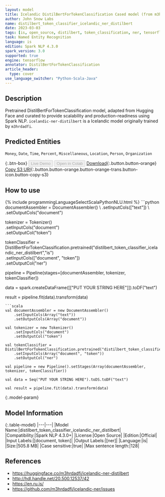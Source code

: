 ```yaml
---
layout: model
title: Icelandic DistilBertForTokenClassification Cased model (from m3hrdadfi)
author: John Snow Labs
name: distilbert_token_classifier_icelandic_ner_distilbert
date: 2023-03-03
tags: [is, open_source, distilbert, token_classification, ner, tensorflow]
task: Named Entity Recognition
language: is
edition: Spark NLP 4.3.0
spark_version: 3.0
supported: true
engine: tensorflow
annotator: DistilBertForTokenClassification
article_header:
  type: cover
use_language_switcher: "Python-Scala-Java"
---
```


## Description

Pretrained DistilBertForTokenClassification model, adapted from Hugging Face and curated to provide scalability and production-readiness using Spark NLP. `icelandic-ner-distilbert` is a Icelandic model originally trained by `m3hrdadfi`.

## Predicted Entities

`Money`, `Date`, `Time`, `Percent`, `Miscellaneous`, `Location`, `Person`, `Organization`

{:.btn-box}
<button class="button button-orange" disabled>Live Demo</button>
<button class="button button-orange" disabled>Open in Colab</button>
[Download](https://s3.amazonaws.com/auxdata.johnsnowlabs.com/public/models/distilbert_token_classifier_icelandic_ner_distilbert_is_4.3.0_3.0_1677878775453.zip){:.button.button-orange}
[Copy S3 URI](s3://auxdata.johnsnowlabs.com/public/models/distilbert_token_classifier_icelandic_ner_distilbert_is_4.3.0_3.0_1677878775453.zip){:.button.button-orange.button-orange-trans.button-icon.button-copy-s3}

## How to use



<div class="tabs-box" markdown="1">
{% include programmingLanguageSelectScalaPythonNLU.html %}
```python
documentAssembler = DocumentAssembler() \
    .setInputCols(["text"]) \
    .setOutputCols("document")

tokenizer = Tokenizer() \
    .setInputCols("document") \
    .setOutputCol("token")

tokenClassifier = DistilBertForTokenClassification.pretrained("distilbert_token_classifier_icelandic_ner_distilbert","is") \
    .setInputCols(["document", "token"]) \
    .setOutputCol("ner")

pipeline = Pipeline(stages=[documentAssembler, tokenizer, tokenClassifier])

data = spark.createDataFrame([["PUT YOUR STRING HERE"]]).toDF("text")

result = pipeline.fit(data).transform(data)
```
```scala
val documentAssembler = new DocumentAssembler() 
    .setInputCols(Array("text")) 
    .setOutputCols(Array("document"))
      
val tokenizer = new Tokenizer()
    .setInputCols("document")
    .setOutputCol("token")
 
val tokenClassifier = DistilBertForTokenClassification.pretrained("distilbert_token_classifier_icelandic_ner_distilbert","is") 
    .setInputCols(Array("document", "token"))
    .setOutputCol("ner")
   
val pipeline = new Pipeline().setStages(Array(documentAssembler, tokenizer, tokenClassifier))

val data = Seq("PUT YOUR STRING HERE").toDS.toDF("text")

val result = pipeline.fit(data).transform(data)
```
</div>

{:.model-param}
## Model Information

{:.table-model}
|---|---|
|Model Name:|distilbert_token_classifier_icelandic_ner_distilbert|
|Compatibility:|Spark NLP 4.3.0+|
|License:|Open Source|
|Edition:|Official|
|Input Labels:|[document, token]|
|Output Labels:|[ner]|
|Language:|is|
|Size:|505.8 MB|
|Case sensitive:|true|
|Max sentence length:|128|

## References

- https://huggingface.co/m3hrdadfi/icelandic-ner-distilbert
- http://hdl.handle.net/20.500.12537/42
- https://en.ru.is/
- https://github.com/m3hrdadfi/icelandic-ner/issues